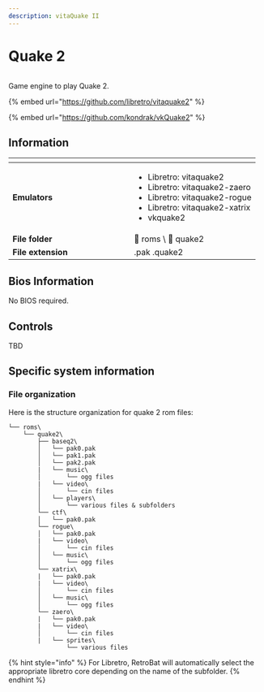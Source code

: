 ```yaml
---
description: vitaQuake II
---
```


# Quake 2



<div align="left"><figure><img src="https://raw.githubusercontent.com/fabricecaruso/es-theme-carbon/55ff14aa79c95ecc70133072e6ac19fed3555b56/art/logos/vitaquake2.svg" alt=""><figcaption></figcaption></figure></div>

Game engine to play Quake 2.

{% embed url="https://github.com/libretro/vitaquake2" %}

{% embed url="https://github.com/kondrak/vkQuake2" %}

## Information

<table data-header-hidden><thead><tr><th width="224"></th><th></th></tr></thead><tbody><tr><td><strong>Emulators</strong></td><td><ul><li>Libretro: vitaquake2</li><li>Libretro: vitaquake2-zaero</li><li>Libretro: vitaquake2-rogue</li><li>Libretro: vitaquake2-xatrix</li><li>vkquake2</li></ul></td></tr><tr><td><strong>File folder</strong></td><td><span data-gb-custom-inline data-tag="emoji" data-code="1f4c2">📂</span> roms \ <span data-gb-custom-inline data-tag="emoji" data-code="1f4c2">📂</span> quake2</td></tr><tr><td><strong>File extension</strong></td><td>.pak .quake2</td></tr></tbody></table>

## Bios Information

No BIOS required.

## Controls

TBD

## Specific system information

### File organization

Here is the structure organization for quake 2 rom files:

```
└── roms\
    └── quake2\
        ├── baseq2\
        │   └── pak0.pak
        │   └── pak1.pak
        │   └── pak2.pak
        |   └── music\
        │       └── ogg files
        |   └── video\
        │       └── cin files
        │   └── players\
        │       └── various files & subfolders
        └── ctf\
        │   └── pak0.pak
        └── rogue\
        │   └── pak0.pak
        |   └── video\
        │       └── cin files
        │   └── music\
        │       └── ogg files
        └── xatrix\
        |   └── pak0.pak
        |   └── video\
        │       └── cin files
        │   └── music\
        │       └── ogg files
        └── zaero\
        |   └── pak0.pak
        |   └── video\
        │       └── cin files
        |   └── sprites\
                └── various files
```

{% hint style="info" %}
For Libretro, RetroBat will automatically select the appropriate libretro core depending on the name of the subfolder.
{% endhint %}
